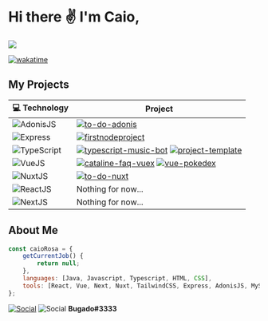 # Hi there ✌ I'm Caio,
<img src= "https://github-readme-stats.vercel.app/api?username=caiorosa-dev" />

[![wakatime](https://wakatime.com/badge/user/cb841cc0-767d-42ca-9bbe-faff487068cd.svg)](https://wakatime.com/@cb841cc0-767d-42ca-9bbe-faff487068cd)

## My Projects
|💻 Technology|Project|
| ------------ | ------------ |
|![AdonisJS](https://img.shields.io/static/v1?label=&message=Adonis&color=5A45FF&logo=adonisjs&logoColor=FFFFFF)|[![to-do-adonis](https://img.shields.io/static/v1?label=&message=to-do-adonis&color=000605&logo=github&logoColor=FFFFFF&labelColor=000605)](https://github.com/caiorosa-dev/to-do-adonis)|
|![Express](https://img.shields.io/static/v1?label=&message=Express&color=2b2b2b&logo=express&logoColor=FFFFFF)|[![firstnodeproject](https://img.shields.io/static/v1?label=&message=firstnodeproject&color=000605&logo=github&logoColor=FFFFFF&labelColor=000605)](https://github.com/caiorosa-dev/firstnodeproject)|
|![TypeScript](https://img.shields.io/static/v1?label=&message=TypeScript&color=2970e3&logo=typescript&logoColor=FFFFFF)|[![typescript-music-bot](https://img.shields.io/static/v1?label=&message=typescript-music-bot&color=000605&logo=github&logoColor=FFFFFF&labelColor=000605)](https://github.com/caiorosa-dev/typescript-music-bot) [![project-template](https://img.shields.io/static/v1?label=&message=project-template&color=000605&logo=github&logoColor=FFFFFF&labelColor=000605)](https://github.com/caiorosa-dev/project-template)|
|![VueJS](https://img.shields.io/static/v1?label=&message=Vue&color=4FC08D&logo=vue.js&logoColor=FFFFFF)|[![cataline-faq-vuex](https://img.shields.io/static/v1?label=&message=cataline-faq-vuex&color=000605&logo=github&logoColor=FFFFFF&labelColor=000605)](https://github.com/caiorosa-dev/cataline-faq-vuex) [![vue-pokedex](https://img.shields.io/static/v1?label=&message=vue-pokedex&color=000605&logo=github&logoColor=FFFFFF&labelColor=000605)](https://github.com/caiorosa-dev/vue-pokedex)|
|![NuxtJS](https://img.shields.io/static/v1?label=&message=Nuxt&color=00DC82&logo=Nuxt.js&logoColor=FFFFFF)|[![to-do-nuxt](https://img.shields.io/static/v1?label=&message=to-do-nuxt&color=000605&logo=github&logoColor=FFFFFF&labelColor=000605)](https://github.com/caiorosa-dev/to-do-nuxt) |
|![ReactJS](https://img.shields.io/static/v1?label=&message=React&color=61DAFB&logo=react&logoColor=FFFFFF)|Nothing for now...|
|![NextJS](https://img.shields.io/static/v1?label=&message=NextJS&color=000000&logo=next.js&logoColor=FFFFFF)|Nothing for now...|

## About Me

```javascript
const caioRosa = {
	getCurrentJob() {
		return null;
	},
	languages: [Java, Javascript, Typescript, HTML, CSS],
	tools: [React, Vue, Next, Nuxt, TailwindCSS, Express, AdonisJS, MySQL, Docker]
};
```

[![Social](https://img.shields.io/static/v1?label=&message=Linkedin&color=0A66C2&logo=linkedin&logoColor=FFFFFF&labelColor=000605)](https://www.linkedin.com/in/caio-rosa-552757221/) ![Social](https://img.shields.io/static/v1?label=&message=Discord&color=5865F2&logo=discord&logoColor=FFFFFF&labelColor=000605) **Bugado#3333**
